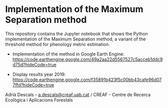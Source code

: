 # Implementation of the Maximum Separation method

This repository contains the Jupyter notebook that shows the Python implementation of the Maximum Separation method, a variant of the threshold method for phenology metric estimation. 

- Implementation of the method in Google Earth Engine: 
 https://code.earthengine.google.com/49a2aa22d5567527c5acceb1ddc9d75d?hideCode=true

- Display results year 2019: 
 https://code.earthengine.google.com/f35891b423f5c00bb43cafe96d077ffd?hideCode=true

Adrià Descals - a.descals@creaf.uab.cat / CREAF - Centre de Recerca Ecològica i Aplicacions Forestals
